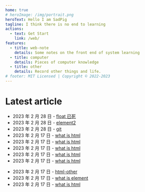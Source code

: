 ```yaml
---
home: true
# heroImage: /img/portrait.png
heroText: Hello I am SadPig
tagline: I think there is no end to learning
actions:
  - text: Get Start
    link: /web/
features:
  - title: web-note
    details: Some notes on the front end of system learning
  - title: computer
    details: Pieces of computer knowledge
  - title: other
    details: Record other things and life.
# footer: MIT Licensed | Copyright © 2022-2023
---
```


# Latest article

- 2023 年 2 月 28 日 - [float 已死](/web/html-css/css/float.md)
- 2023 年 2 月 28 日 - [element2](/web/html-css/html/element2.md)
- 2023 年 2 月 28 日 - [git](/programming/git.md)
- 2023 年 2 月 17 日 - [what is html](/web/html-css/html/html.md)
- 2023 年 2 月 17 日 - [what is html](/web/html-css/html/html.md)
- 2023 年 2 月 17 日 - [what is html](/web/html-css/html/html.md)
- 2023 年 2 月 17 日 - [what is html](/web/html-css/html/html.md)
- 2023 年 2 月 17 日 - [what is html](/web/html-css/html/html.md)
<!-- - 2023 年 2 月 17 日 - [concept](/computer/concept.md) -->
- 2023 年 2 月 17 日 - [html-other](/web/html-css/html/other.md)
- 2023 年 2 月 17 日 - [what is element](/web/html-css/html/element.md)
- 2023 年 2 月 17 日 - [what is html](/web/html-css/html/html.md)
